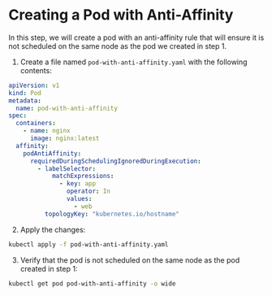 # Creating a Pod with Anti-Affinity

In this step, we will create a pod with an anti-affinity rule that will ensure it is not scheduled on the same node as the pod we created in step 1.

1. Create a file named `pod-with-anti-affinity.yaml` with the following contents:

```yaml
apiVersion: v1
kind: Pod
metadata:
  name: pod-with-anti-affinity
spec:
  containers:
    - name: nginx
      image: nginx:latest
  affinity:
    podAntiAffinity:
      requiredDuringSchedulingIgnoredDuringExecution:
        - labelSelector:
            matchExpressions:
              - key: app
                operator: In
                values:
                  - web
          topologyKey: "kubernetes.io/hostname"
```

2. Apply the changes:

```bash
kubectl apply -f pod-with-anti-affinity.yaml
```

3. Verify that the pod is not scheduled on the same node as the pod created in step 1:

```bash
kubectl get pod pod-with-anti-affinity -o wide
```
